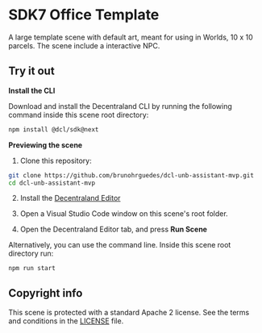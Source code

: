 # SDK7 Office Template

A large template scene with default art, meant for using in Worlds, 10 x 10 parcels. The scene include a interactive NPC.

## Try it out

**Install the CLI**

Download and install the Decentraland CLI by running the following command inside this scene root directory:

```bash
npm install @dcl/sdk@next
```

**Previewing the scene**

1. Clone this repository:

```bash
git clone https://github.com/brunohrguedes/dcl-unb-assistant-mvp.git
cd dcl-unb-assistant-mvp
```

2. Install the [Decentraland Editor](https://docs.decentraland.org/creator/development-guide/sdk7/editor/)

3. Open a Visual Studio Code window on this scene's root folder.

4. Open the Decentraland Editor tab, and press **Run Scene**

Alternatively, you can use the command line. Inside this scene root directory run:

```
npm run start
```

## Copyright info

This scene is protected with a standard Apache 2 license. See the terms and conditions in the [LICENSE](/LICENSE) file.
